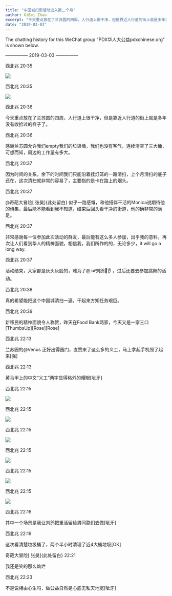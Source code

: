 ```yaml
---
title: "中国城扫街活动进入第二个月"
author: XiBei Zhao
excerpt: "今天重点放在了兰苏圆的四周，人行道上很干净，但是靠近人行道的街上就是多年没有收拾过的样子了。感谢兰苏圆允许我们empty我们的垃圾桶，我们也没有客气，连续清空了三大桶。非常感谢每一位参加此次活动的群友和他们的家人们，最后能有这么多人参加，出乎我的意料，再次让人们看到华人的精神面貌。"
date: "2019-03-03"
---
```


The chatting history for this WeChat group "PDX华人大公益pdxchinese.org" is shown below.

—————  2019-03-03  —————


西北兆  20:35

![](https://res.cloudinary.com/dhngj18do/image/upload/f_auto,q_auto/v1/images/f41fbad498a795840c8653956395fcb8)

西北兆  20:35

![](https://res.cloudinary.com/dhngj18do/image/upload/f_auto,q_auto/v1/images/21bb3dfaf3d4ec4246406111d3f37c12)

西北兆  20:36

今天重点放在了兰苏圆的四周，人行道上很干净，但是靠近人行道的街上就是多年没有收拾过的样子了。

西北兆  20:36

感谢兰苏圆允许我们empty我们的垃圾桶，我们也没有客气，连续清空了三大桶，可想而知，周边的工作量有多大。

西北兆  20:37

因为时间的关系，余下的时间我们只能沿着挂灯笼的一路清扫，上个月清扫的底子还在，这次清扫就非常的容易了，主要指的是卡在路上的烟头。

西北兆  20:37

@奇葩大冒险[ 张昊]{此处留白} 似乎一路感慨，和他搭伴干活的Monica说期待他的诗集，最后能不能看到我不知道，结束后回头看干净的街道，他的确非常的满足。

西北兆  20:37

非常感谢每一位参加此次活动的群友，最后能有这么多人参加，出乎我的意料，再次让人们看到华人的精神面貌，相信我，我们所作的的，无论多少，it will go a long way.

西北兆  20:37

活动结束，大家都是灰头灰脸的，难为了@🎶💕刘鸽👀👂 ，过后还要去参加跳舞的活动。

西北兆  20:38

真的希望能把这个中国城清扫一遍，干起来方知任务艰巨。

西北兆  20:39

新移民的精神面貌令人称赞，昨天在Food Bank两家，今天又是一家三口[ThumbsUp][Rose][Rose]

西北兆  22:13

兰苏园的@Venus 正好出得园门，直赞来了这么多的义工，马上拿起手机照了起来[强]

西北兆  22:13

黄马甲上的中文“义工”两字显得格外的耀眼[呲牙]

西北兆  22:15

![](https://res.cloudinary.com/dhngj18do/image/upload/f_auto,q_auto/v1/images/d503711a07bfad83210550dd01b8cb54)

西北兆  22:15

![](https://res.cloudinary.com/dhngj18do/image/upload/f_auto,q_auto/v1/images/a8d7cdfe9c74363965648be5fbdff8ed)

西北兆  22:15

![](https://res.cloudinary.com/dhngj18do/image/upload/f_auto,q_auto/v1/images/53b893df224a4a948eb321b801acaf32)

西北兆  22:15

![](https://res.cloudinary.com/dhngj18do/image/upload/f_auto,q_auto/v1/images/8e01b1b00de55ae50efe9b45fd54f144)

西北兆  22:15

![](https://res.cloudinary.com/dhngj18do/image/upload/f_auto,q_auto/v1/images/304ee7d024a65005f9b35c38f09b5b47)

西北兆  22:15

![](https://res.cloudinary.com/dhngj18do/image/upload/f_auto,q_auto/v1/images/03eddd8a22d2d5eb70bdbe36d169579c)

西北兆  22:16

其中一个场景是我让刘鸽把重活留给男同胞们去做[呲牙]

西北兆  22:19

这次看清楚垃圾桶了，两个半小时清理了近4大桶垃圾[OK]

奇葩大冒险[ 张昊]{此处留白}  22:21

我还是笑的那么灿烂

西北兆  22:23

不是说相由心生吗，做公益自然是心底无私天地宽[呲牙]
